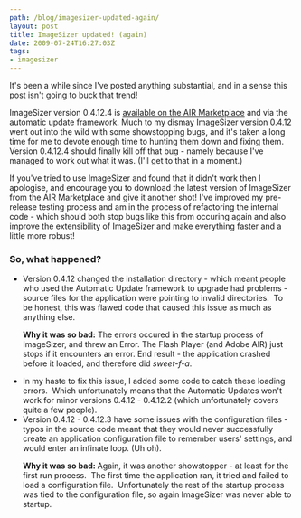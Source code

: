 ```yaml
---
path: /blog/imagesizer-updated-again/
layout: post
title: ImageSizer updated! (again)
date: 2009-07-24T16:27:03Z
tags:
- imagesizer
---
```


It's been a while since I've posted anything substantial, and in a sense this post isn't going to buck that trend!

ImageSizer version 0.4.12.4 is <a href="http://www.adobe.com/cfusion/marketplace/index.cfm?event=marketplace.offering&amp;offeringid=10740&amp;marketplaceid=1" target="_blank">available on the AIR Marketplace</a> and via the automatic update framework. Much to my dismay ImageSizer version 0.4.12 went out into the wild with some showstopping bugs, and it's taken a long time for me to devote enough time to hunting them down and fixing them. Version 0.4.12.4 should finally kill off that bug - namely because I've managed to work out what it was. (I'll get to that in a moment.)

If you've tried to use ImageSizer and found that it didn't work then I apologise, and encourage you to download the latest version of ImageSizer from the AIR Marketplace and give it another shot! I've improved my pre-release testing process and am in the process of refactoring the internal code - which should both stop bugs like this from occuring again and also improve the extensibility of ImageSizer and make everything faster and a little more robust!


<h3>So, what happened?</h3>
<ul>
	<li>Version 0.4.12 changed the installation directory - which meant people who used the Automatic Update framework to upgrade had problems - source files for the application were pointing to invalid directories.  To be honest, this was flawed code that caused this issue as much as anything else.

<strong>Why it was so bad:</strong> The errors occured in the startup process of ImageSizer, and threw an Error. The Flash Player (and Adobe AIR) just stops if it encounters an error. End result - the application crashed before it loaded, and therefore did *sweet-f-a*.</li>
	<li>In my haste to fix this issue, I added some code to catch these loading errors.  Which unfortunately means that the Automatic Updates won't work for minor versions 0.4.12 - 0.4.12.2 (which unfortunately covers quite a few people).</li>
	<li>Version 0.4.12 - 0.4.12.3 have some issues with the configuration files - typos in the source code meant that they would never successfully create an application configuration file to remember users' settings, and would enter an infinate loop. (Uh oh).

<strong>Why it was so bad: </strong>Again, it was another showstopper - at least for the first run process.  The first time the application ran, it tried and failed to load a configuration file.  Unfortunately the rest of the startup process was tied to the configuration file, so again ImageSizer was never able to startup.</li>
</ul>